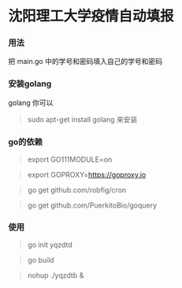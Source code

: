 # 沈阳理工大学疫情自动填报
### 用法
把 main.go  中的学号和密码填入自己的学号和密码
### 安装golang
golang
你可以
>sudo apt-get install golang
来安装
### go的依赖
>export GO111MODULE=on

>export GOPROXY=https://goproxy.io

>go get github.com/robfig/cron

>go get github.com/PuerkitoBio/goquery
### 使用
>go init yqzdtd

>go build

>nohup ./yqzdtb &

